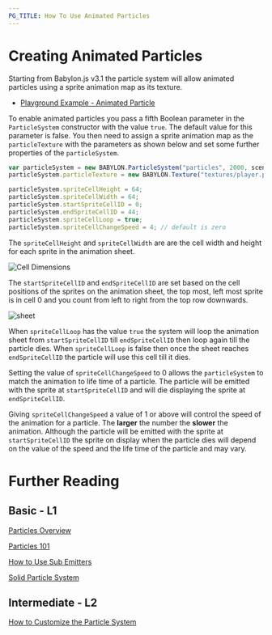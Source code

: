 ```yaml
---
PG_TITLE: How To Use Animated Particles
---
```


# Creating Animated Particles

Starting from Babylon.js v3.1 the particle system will allow animated particles using a sprite animation map as its texture.

* [Playground Example - Animated Particle](http://www.babylonjs-playground.com/#CLN02N#3)

To enable animated particles you pass a fifth Boolean parameter in the `ParticleSystem` constructor with the value `true`. The default value for this parameter is false. You then need to assign a sprite animation map as the `particleTexture` with the parameters as shown below and set some further properties of the `particleSystem`.

```javascript
var particleSystem = new BABYLON.ParticleSystem("particles", 2000, scene, null, true);
particleSystem.particleTexture = new BABYLON.Texture("textures/player.png", scene, true, false, BABYLON.Texture.TRILINEAR_SAMPLINGMODE);

particleSystem.spriteCellHeight = 64;
particleSystem.spriteCellWidth = 64;
particleSystem.startSpriteCellID = 0;
particleSystem.endSpriteCellID = 44;
particleSystem.spriteCellLoop = true;
particleSystem.spriteCellChangeSpeed = 4; // default is zero
```

The `spriteCellHeight` and `spriteCellWidth` are are the cell width and height for each sprite in the animation sheet. 

![Cell Dimensions](/img/how_to/sprites/08-1.png)

The `startSpriteCellID` and `endSpriteCellID` are set based on the cell positions of the sprites on the animation sheet, the top most, left most sprite is in cell 0 and you count from left to right from the top row downwards.

![sheet](/img/how_to/sprites/08-2.png)

When `spriteCellLoop` has the value `true` the system will loop the animation sheet from `startSpriteCellID` till `endSpriteCellID` then loop again till the particle dies. When `spriteCellLoop` is false then once the sheet reaches `endSpriteCellID` the particle will use this cell till it dies.

Setting the value of `spriteCellChangeSpeed` to 0 allows the `particleSystem` to match the animation to life time of a particle. The particle will be emitted with the sprite at `startSpriteCellID` and will die displaying the sprite at `endSpriteCellID`.

Giving `spriteCellChangeSpeed` a value of 1 or above will control the speed of the animation for a particle. The **larger** the number the **slower** the animation. Although the particle will be emitted with the sprite at `startSpriteCellID` the sprite on display when the particle dies will depend on the value of the speed and the life time of the particle and may vary.

# Further Reading

## Basic - L1

[Particles Overview](/features/Particles)  

[Particles 101](/babylon101/particles)
 
[How to Use Sub Emitters](/how_to/Sub_Emitters)

[Solid Particle System](/How_To/Solid_Particles)

## Intermediate - L2
[How to Customize the Particle System](/how_to/Customise) 



